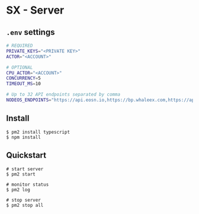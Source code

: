 # SX - Server

## `.env` settings

```bash
# REQUIRED
PRIVATE_KEYS="<PRIVATE KEY>"
ACTOR="<ACCOUNT>"

# OPTIONAL
CPU_ACTOR="<ACCOUNT>"
CONCURRENCY=5
TIMEOUT_MS=10

# Up to 32 API endpoints separated by comma
NODEOS_ENDPOINTS="https://api.eosn.io,https://bp.whaleex.com,https://api.eosflare.io"
```

## Install

```
$ pm2 install typescript
$ npm install
```

## Quickstart

```
# start server
$ pm2 start

# monitor status
$ pm2 log

# stop server
$ pm2 stop all
```
